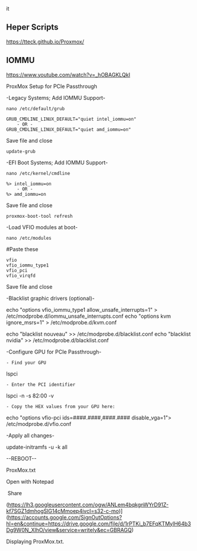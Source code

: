 it
## Heper Scripts
https://tteck.github.io/Proxmox/

## IOMMU

  https://www.youtube.com/watch?v=_hOBAGKLQkI

ProxMox Setup for PCIe Passthrough

-Legacy Systems; Add IOMMU Support-

```
nano /etc/default/grub
```

```
GRUB_CMDLINE_LINUX_DEFAULT="quiet intel_iommu=on"
	- OR -
GRUB_CMDLINE_LINUX_DEFAULT="quiet amd_iommu=on"
```

Save file and close
```
update-grub
```

-EFI Boot Systems; Add IOMMU Support-

```shell
nano /etc/kernel/cmdline
```


```shell
%> intel_iommu=on
    - OR -
%> amd_iommu=on
```

Save file and close
```shell
proxmox-boot-tool refresh
```
-Load VFIO modules at boot-
```shell
nano /etc/modules
```
#Paste these
```
vfio
vfio_iommu_type1
vfio_pci
vfio_virqfd
```

Save file and close

-Blacklist graphic drivers (optional)-

echo "options vfio_iommu_type1 allow_unsafe_interrupts=1" > /etc/modprobe.d/iommu_unsafe_interrupts.conf
echo "options kvm ignore_msrs=1" > /etc/modprobe.d/kvm.conf

echo "blacklist nouveau" >> /etc/modprobe.d/blacklist.conf
echo "blacklist nvidia" >> /etc/modprobe.d/blacklist.conf

-Configure GPU for PCIe Passthrough-

	- Find your GPU
lspci

	- Enter the PCI identifier
lspci -n -s 82:00 -v

	- Copy the HEX values from your GPU here:
echo "options vfio-pci ids=####.####,####.#### disable_vga=1"> /etc/modprobe.d/vfio.conf


-Apply all changes-

update-initramfs -u -k all

--REBOOT--

ProxMox.txt

Open with Notepad

 Share

(https://lh3.googleusercontent.com/ogw/ANLem4bqkgnWYrD91Z-kf7SGZ1dmhogSlG14cMmoep4ivcI=s32-c-mo)](https://accounts.google.com/SignOutOptions?hl=en&continue=https://drive.google.com/file/d/1rPTKi_b7EFqKTMylH64b3Dg9W0N_XIhO/view&service=writely&ec=GBRAGQ)

Displaying ProxMox.txt.